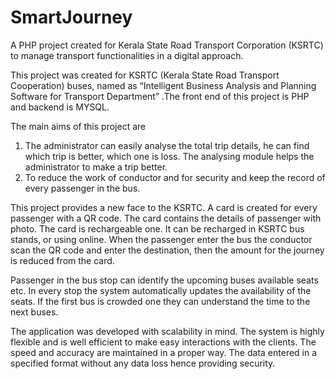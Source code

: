 # SmartJourney
A PHP project created for Kerala State Road  Transport Corporation (KSRTC) to manage  transport functionalities in a digital approach.

This project was created for KSRTC (Kerala State Road Transport Cooperation) buses, named as “Intelligent Business Analysis and Planning Software for Transport Department” .The front end of this project is PHP and backend is MYSQL. 

The main aims of this project are 
1. The administrator can easily analyse the total trip details, he can find which trip is better, which one is loss. The analysing module helps the administrator to make a trip better. 
2. To reduce the work of conductor and for security and keep the record of every passenger in the bus.

This project provides a new face to the KSRTC. A card is created for every passenger with a QR code. The card contains the details of passenger with photo. The card is rechargeable one. It can be recharged in KSRTC bus stands, or using online. When the passenger enter the bus the conductor scan the QR code and enter the destination, then the amount for the journey is reduced from the card.

Passenger in the bus stop can identify the upcoming buses available seats etc. In every stop the system automatically updates the availability of the seats. If the first bus is crowded one they can understand the  time to the next buses.

The application was developed with scalability in mind. The system is highly flexible and is well efficient to make easy interactions with the clients. The speed and accuracy are maintained in a proper way. The data entered in a specified format without any data loss hence providing security. 
